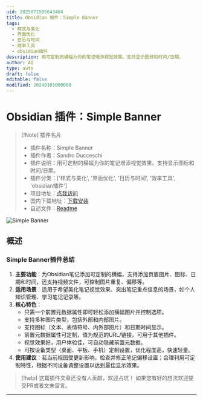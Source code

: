 ```yaml
---
uid: 2025071505643404
title: Obsidian 插件：Simple Banner
tags:
  - 样式与美化
  - 界面优化
  - 日历与时间
  - 效率工具
  - obsidian插件
description: 用可定制的横幅为你的笔记增添视觉效果。支持显示图标和时间/日期。
author: AI
type: auto
draft: false
editable: false
modified: 20240101000000
---
```


# Obsidian 插件：Simple Banner

> [!Note] 插件名片
> - 插件名称：Simple Banner
> - 插件作者：Sandro Ducceschi
> - 插件说明：用可定制的横幅为你的笔记增添视觉效果。支持显示图标和时间/日期。
> - 插件分类：['样式与美化', '界面优化', '日历与时间', '效率工具', 'obsidian插件']
> - 项目地址：[点我访问](https://github.com/eatcodeplay/obsidian-simple-banner)
> - 国内下载地址：[下载安装](https://pkmer.cn/products/plugin/pluginMarket/?simple-banner)
> - 自述文件：[Readme](https://ghproxy.net/https://raw.githubusercontent.com/eatcodeplay/obsidian-simple-banner/master/README.md)

![Simple Banner](https://cdn.pkmer.cn/covers/simple-banner_external_0.jpeg!pkmer)

## 概述

### Simple Banner插件总结
1. **主要功能**：为Obsidian笔记添加可定制的横幅，支持添加页眉图片、图标、日期和时间，还支持视频文件，可控制图片重复、偏移等。
2. **适用场景**：适用于希望美化笔记视觉效果、突出笔记重点信息的场景，如个人知识管理、学习笔记记录等。
3. **核心特色**：
    - 只需一个前置元数据属性即可轻松添加横幅图片并控制选项。
    - 支持多种图片类型，包括外部和内部图片。
    - 支持图标（文本、表情符号、内外部图片）和日期时间显示。
    - 前置元数据属性可定制，值为规范的URL/链接，可用于其他插件。
    - 视觉效果好，用户体验佳，可自动隐藏前置元数据。
    - 可按设备类型（桌面、平板、手机）定制设置，优化程度高，快速轻量。
4. **使用建议**：若当前视图受更新影响，检查并修正笔记偏移设置；合理利用可定制特性，根据不同设备调整设置以达到最佳显示效果。


> [!help] 
> 这篇插件文章还没有人贡献，欢迎占坑！
> 如果您有好的想法欢迎提交PR或者文末留言。
> 

---


